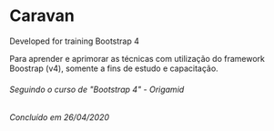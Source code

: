 # Caravan
Developed for training Bootstrap 4

Para aprender e aprimorar as técnicas com utilização do framework Boostrap (v4), somente a fins de estudo e capacitação.

###### Seguindo o curso de "Bootstrap 4" - Origamid

###### Concluído em 26/04/2020
